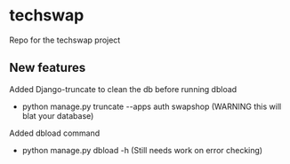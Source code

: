 <!--
@TODO Update the Readme with a full description of how the project works 
-->

# techswap
Repo for the techswap project
## New features
Added Django-truncate to clean the db before running dbload
- python manage.py truncate --apps auth swapshop (WARNING this will blat your database)

Added dbload command
- python manage.py dbload -h (Still needs work on error checking)